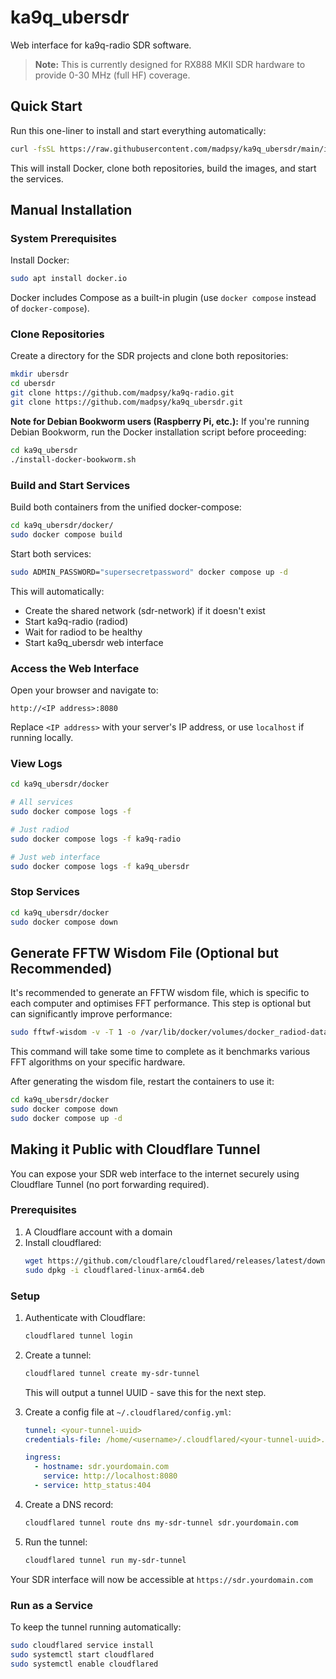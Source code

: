 # ka9q_ubersdr

Web interface for ka9q-radio SDR software.

> **Note:** This is currently designed for RX888 MKII SDR hardware to provide 0-30 MHz (full HF) coverage.

## Quick Start

Run this one-liner to install and start everything automatically:

```bash
curl -fsSL https://raw.githubusercontent.com/madpsy/ka9q_ubersdr/main/install.sh | bash
```

This will install Docker, clone both repositories, build the images, and start the services.

## Manual Installation

### System Prerequisites

Install Docker:
```bash
sudo apt install docker.io
```

Docker includes Compose as a built-in plugin (use `docker compose` instead of `docker-compose`).

### Clone Repositories

Create a directory for the SDR projects and clone both repositories:
```bash
mkdir ubersdr
cd ubersdr
git clone https://github.com/madpsy/ka9q-radio.git
git clone https://github.com/madpsy/ka9q_ubersdr.git
```

**Note for Debian Bookworm users (Raspberry Pi, etc.):** If you're running Debian Bookworm, run the Docker installation script before proceeding:
```bash
cd ka9q_ubersdr
./install-docker-bookworm.sh
```

### Build and Start Services

Build both containers from the unified docker-compose:
```bash
cd ka9q_ubersdr/docker/
sudo docker compose build
```

Start both services:
```bash
sudo ADMIN_PASSWORD="supersecretpassword" docker compose up -d
```

This will automatically:
- Create the shared network (sdr-network) if it doesn't exist
- Start ka9q-radio (radiod)
- Wait for radiod to be healthy
- Start ka9q_ubersdr web interface

### Access the Web Interface

Open your browser and navigate to:
```
http://<IP address>:8080
```

Replace `<IP address>` with your server's IP address, or use `localhost` if running locally.

### View Logs

```bash
cd ka9q_ubersdr/docker

# All services
sudo docker compose logs -f

# Just radiod
sudo docker compose logs -f ka9q-radio

# Just web interface
sudo docker compose logs -f ka9q_ubersdr
```

### Stop Services

```bash
cd ka9q_ubersdr/docker
sudo docker compose down
```
## Generate FFTW Wisdom File (Optional but Recommended)

It's recommended to generate an FFTW wisdom file, which is specific to each computer and optimises FFT performance. This step is optional but can significantly improve performance:

```bash
sudo fftwf-wisdom -v -T 1 -o /var/lib/docker/volumes/docker_radiod-data/_data/ rof500000 cof36480 cob1920 cob1200 cob960 cob800 cob600 cob480 cob320 cob300 cob200 cob160
```

This command will take some time to complete as it benchmarks various FFT algorithms on your specific hardware.

After generating the wisdom file, restart the containers to use it:

```bash
cd ka9q_ubersdr/docker
sudo docker compose down
sudo docker compose up -d
```


## Making it Public with Cloudflare Tunnel

You can expose your SDR web interface to the internet securely using Cloudflare Tunnel (no port forwarding required).

### Prerequisites

1. A Cloudflare account with a domain
2. Install cloudflared:
   ```bash
   wget https://github.com/cloudflare/cloudflared/releases/latest/download/cloudflared-linux-arm64.deb
   sudo dpkg -i cloudflared-linux-arm64.deb
   ```

### Setup

1. Authenticate with Cloudflare:
   ```bash
   cloudflared tunnel login
   ```

2. Create a tunnel:
   ```bash
   cloudflared tunnel create my-sdr-tunnel
   ```
   This will output a tunnel UUID - save this for the next step.

3. Create a config file at `~/.cloudflared/config.yml`:
   ```yaml
   tunnel: <your-tunnel-uuid>
   credentials-file: /home/<username>/.cloudflared/<your-tunnel-uuid>.json

   ingress:
     - hostname: sdr.yourdomain.com
       service: http://localhost:8080
     - service: http_status:404
   ```

4. Create a DNS record:
   ```bash
   cloudflared tunnel route dns my-sdr-tunnel sdr.yourdomain.com
   ```

5. Run the tunnel:
   ```bash
   cloudflared tunnel run my-sdr-tunnel
   ```

Your SDR interface will now be accessible at `https://sdr.yourdomain.com`

### Run as a Service

To keep the tunnel running automatically:
```bash
sudo cloudflared service install
sudo systemctl start cloudflared
sudo systemctl enable cloudflared
```
